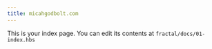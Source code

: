 ```yaml
---
title: micahgodbolt.com
---
```


This is your index page. You can edit its contents at `fractal/docs/01-index.hbs`
